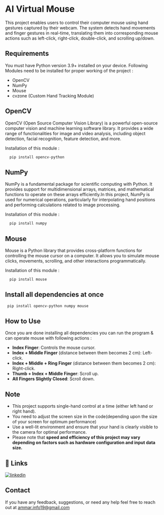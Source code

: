 # AI Virtual Mouse 
This project enables users to control their computer mouse using hand gestures captured by their webcam. The system detects hand movements and finger gestures in real-time, translating them into corresponding mouse actions such as left-click, right-click, double-click, and scrolling up/down.

## Requirements
You must have Python version 3.9+ installed on your device. Following Modules need to be installed for proper working of the project :

- OpenCV
- NumPy
- Mouse
- cvzone (Custom Hand Tracking Module)

## OpenCV

OpenCV (Open Source Computer Vision Library) is a powerful open-source computer vision and machine learning software library. It provides a wide range of functionalities for image and video analysis, including object detection, facial recognition, feature detection, and more.

Installation of this module :
```bash
  pip install opencv-python
```

## NumPy

NumPy is a fundamental package for scientific computing with Python. It provides support for multidimensional arrays, matrices, and mathematical functions to operate on these arrays efficiently.In this project, NumPy is used for numerical operations, particularly for interpolating hand positions and performing calculations related to image processing.

Installation of this module :
```bash
  pip install numpy
```

## Mouse 

Mouse is a Python library that provides cross-platform functions for controlling the mouse cursor on a computer. It allows you to simulate mouse clicks, movements, scrolling, and other interactions programmatically. 

Installation of this module :
```bash
  pip install mouse
```

## Install all dependencies at once 

```bash
 pip install opencv-python numpy mouse
 ```

## How to Use
Once you are done installing all dependencies you can run the program & can operate mouse with following actions : 

- **Index Finger**: Controls the mouse cursor.
- **Index + Middle Finger** (distance between them becomes 2 cm): Left-click.
- **Index + Middle + Ring Finger** (distance between them becomes 2 cm): Right-click.
- **Thumb + Index + Middle Finger**: Scroll up.
- **All Fingers Slightly Closed**: Scroll down.
## Note
- This project supports single-hand control at a time (either left hand or right hand).
- You need to adjust the screen size in the code(depending upon the size of your screen for optimum performance)
- Use a well-lit environment and ensure that your hand is clearly visible to the camera for optimal performance.
- Please note that **speed and efficiency of this project may vary depending on factors such as hardware configuration and input data size.**
## 🔗 Links
[![linkedin](https://img.shields.io/badge/linkedin-0A66C2?style=for-the-badge&logo=linkedin&logoColor=white)](https://www.linkedin.com/in/shkammar/)



## Contact

If you have any feedback, suggestions, or need any help feel free to reach out at ammar.info19@gmail.com

